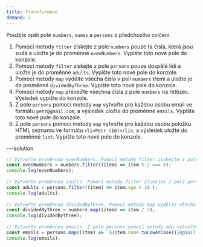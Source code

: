 ```yaml
---
title: Transformace
demand: 2
---
```


Použijte opět pole `numbers`, `names` a `persons` z předchozího cvičení.

1. Pomocí metody `filter` získejte z pole `numbers` pouze ta čísla, která jsou sudá a uložte je do proměnné `evenNumbers`. Vypište toto nové pole do konzole.
1. Pomocí metody `filter` získejte z pole `persons` pouze dospělé lidi a uložte je do proměnné `adults`. Vypište toto nové pole do konzole.
1. Pomocí metody `map` vydělte všecha čísla v poli `numbers` třemi a uložte je do proměnné `dividedByThree`. Vypište toto nové pole do konzole.
1. Pomocí metody `map` převeďte všechna čísla z pole `numbers` na řetězec. Výsledek vypište do konzole.
1. Z pole `persons` pomocí metody `map` vytvořte pro každou osobu email ve formátu `petr@gmail.com`, a výsledek uložte do proměnné `emails`. Vypište toto nové pole do konzole.
1. Z pole `persons` pomocí metody `map` vytvořte pro každou osobu položku HTML seznamu ve formátu `<li>Petr (16)</li>`, a výsledek uložte do proměnné `list`. Vypište toto nové pole do konzole.

---solution

```js
// Vytvořte proměnnou evenNumbers. Pomocí metody filter získejte z pole numbers pouze ta čísla, která jsou sudá a uložte je do proměnné evenNumbers. Vypište toto nové pole do konzole.
const evenNumbers = numbers.filter((item) => item % 2 === 0);
console.log(evenNumbers);
​
// Vytvořte proměnnou adults. Pomocí metody filter získejte z pole persons pouze dospělé lidi a uložte je do proměnné adults. Vypište toto nové pole do konzole.
const adults = persons.filter((item) => item.age > 18 );
console.log(adults);
​
// Vytvořte proměnnou dividedByThree. Pomocí metody map vydělte všecha čísla v poli numbers třemi a uložte je do proměnné dividedByThree. Vypište toto nové pole do konzole.
const dividedByThree = numbers.map((item) => item / 3);
console.log(dividedByThree);
​
// Vytvořte proměnnou emails. Z pole persons pomocí metody map vytvořte pro každou osobu email ve formátu petr@gmail.com, a výsledek uložte do proměnné emails. Vypište toto nové pole do konzole.
const emails = persons.map((item) => `${item.name.toLowerCase()}@gmail.com`);
console.log(emails);
```
